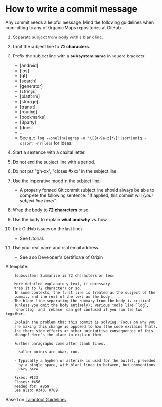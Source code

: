 # How to write a commit message

Any commit needs a helpful message. Mind the following guidelines when committing to any of Organic Maps repositories at GitHub.

1. Separate subject from body with a blank line.
2. Limit the subject line to **72 characters**.
3. Prefix the subject line with a **subsystem name** in square brackets:

   - [android]
   - [ios]
   - [qt]
   - [search]
   - [generator]
   - [strings]
   - [platform]
   - [storage]
   - [transit]
   - [routing]
   - [bookmarks]
   - [3party]
   - [docs]
   - ...
   - See `git log --oneline|egrep -o '\[[0-9a-z]*\]'|sort|uniq -c|sort -nr|less` for ideas.

4. Start a sentence with a capital letter.
5. Do not end the subject line with a period.
6. Do not put "gh-xx", "closes #xxx" in the subject line.
7. Use the imperative mood in the subject line.

   - A properly formed Git commit subject line should always be able to complete
     the following sentence: "If applied, this commit will _/your subject line here/_".

8. Wrap the body to **72 characters** or so.
9. Use the body to explain **what and why** vs. how.
10. Link GitHub issues on the last lines:

    - [See tutorial](https://help.github.com/articles/closing-issues-via-commit-messages).

11. Use your real name and real email address.

    - See also [Developer's Certificate of Origin](DCO.md)

A template:

```
    [subsystem] Summarize in 72 characters or less

    More detailed explanatory text, if necessary.
    Wrap it to 72 characters or so.
    In some contexts, the first line is treated as the subject of the
    commit, and the rest of the text as the body.
    The blank line separating the summary from the body is critical
    (unless you omit the body entirely); various tools like `log`,
    `shortlog` and `rebase` can get confused if you run the two together.

    Explain the problem that this commit is solving. Focus on why you
    are making this change as opposed to how (the code explains that).
    Are there side effects or other unintuitive consequences of this
    change? Here's the place to explain them.

    Further paragraphs come after blank lines.

    - Bullet points are okay, too.

    - Typically a hyphen or asterisk is used for the bullet, preceded
      by a single space, with blank lines in between, but conventions
      vary here.

    Fixes: #123
    Closes: #456
    Needed for: #859
    See also: #343, #789
```

Based on [Tarantool Guidelines](https://www.tarantool.io/en/doc/latest/dev_guide/developer_guidelines/#how-to-write-a-commit-message).
